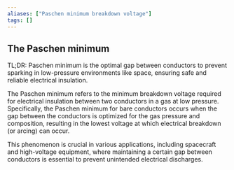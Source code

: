 ```yaml
---
aliases: ["Paschen minimum breakdown voltage"]
tags: []
---
```


## The Paschen minimum
TL;DR: Paschen minimum is the optimal gap between conductors to prevent sparking in low-pressure environments like space, ensuring safe and reliable electrical insulation.

The Paschen minimum refers to the minimum breakdown voltage required for electrical insulation between two conductors in a gas at low pressure. Specifically, the Paschen minimum for bare conductors occurs when the gap between the conductors is optimized for the gas pressure and composition, resulting in the lowest voltage at which electrical breakdown (or arcing) can occur. 

This phenomenon is crucial in various applications, including spacecraft and high-voltage equipment, where maintaining a certain gap between conductors is essential to prevent unintended electrical discharges. 
